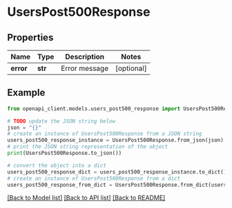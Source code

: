 # UsersPost500Response


## Properties

Name | Type | Description | Notes
------------ | ------------- | ------------- | -------------
**error** | **str** | Error message | [optional] 

## Example

```python
from openapi_client.models.users_post500_response import UsersPost500Response

# TODO update the JSON string below
json = "{}"
# create an instance of UsersPost500Response from a JSON string
users_post500_response_instance = UsersPost500Response.from_json(json)
# print the JSON string representation of the object
print(UsersPost500Response.to_json())

# convert the object into a dict
users_post500_response_dict = users_post500_response_instance.to_dict()
# create an instance of UsersPost500Response from a dict
users_post500_response_from_dict = UsersPost500Response.from_dict(users_post500_response_dict)
```
[[Back to Model list]](../README.md#documentation-for-models) [[Back to API list]](../README.md#documentation-for-api-endpoints) [[Back to README]](../README.md)



